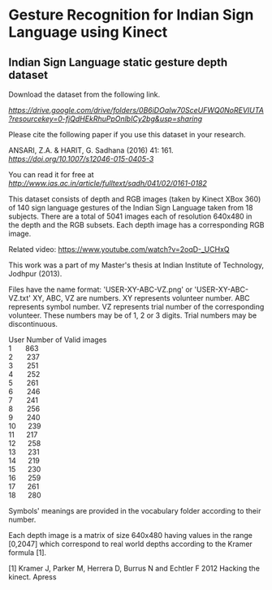 # Gesture Recognition for Indian Sign Language using Kinect
Indian Sign Language static gesture depth dataset
-------------------------------------------------
Download the dataset from the following link.

_https://drive.google.com/drive/folders/0B6iDOaIw70SceUFWQ0NoREVIUTA?resourcekey=0-fjQdHEkRhuPpOnlbICy2bg&usp=sharing_

Please cite the following paper if you use this dataset in your research.

ANSARI, Z.A. & HARIT, G. Sadhana (2016) 41: 161. _https://doi.org/10.1007/s12046-015-0405-3_

You can read it for free at _http://www.ias.ac.in/article/fulltext/sadh/041/02/0161-0182_

This dataset consists of depth and RGB images (taken by Kinect XBox 360) of 140 sign language gestures of the Indian Sign Language taken from 18 subjects. There are a total of 5041 images each of resolution 640x480 in the depth and the RGB subsets. Each depth image has a corresponding RGB image.

Related video: https://www.youtube.com/watch?v=2oqD-_UCHxQ

This work was a part of my Master's thesis at Indian Institute of Technology, Jodhpur (2013).

Files have the name format:
'USER-XY-ABC-VZ.png' or 'USER-XY-ABC-VZ.txt'
XY, ABC, VZ are numbers. 
XY represents volunteer number.
ABC represents symbol number.
VZ represents trial number of the corresponding volunteer.
These numbers may be of 1, 2 or 3 digits.
Trial numbers may be discontinuous.  

  User	Number of Valid images  
  1&nbsp;&nbsp;&nbsp;&nbsp;&nbsp;&nbsp;&nbsp;863  
  2&nbsp;&nbsp;&nbsp;&nbsp;&nbsp;&nbsp;&nbsp;237  
  3&nbsp;&nbsp;&nbsp;&nbsp;&nbsp;&nbsp;&nbsp;251  
  4&nbsp;&nbsp;&nbsp;&nbsp;&nbsp;&nbsp;&nbsp;252  
  5&nbsp;&nbsp;&nbsp;&nbsp;&nbsp;&nbsp;&nbsp;261  
  6&nbsp;&nbsp;&nbsp;&nbsp;&nbsp;&nbsp;&nbsp;246  
  7&nbsp;&nbsp;&nbsp;&nbsp;&nbsp;&nbsp;&nbsp;241  
  8&nbsp;&nbsp;&nbsp;&nbsp;&nbsp;&nbsp;&nbsp;256  
  9&nbsp;&nbsp;&nbsp;&nbsp;&nbsp;&nbsp;&nbsp;240  
  10&nbsp;&nbsp;&nbsp;&nbsp;&nbsp;&nbsp;239  
  11&nbsp;&nbsp;&nbsp;&nbsp;&nbsp;&nbsp;217  
  12&nbsp;&nbsp;&nbsp;&nbsp;&nbsp;&nbsp;258  
  13&nbsp;&nbsp;&nbsp;&nbsp;&nbsp;&nbsp;231  
  14&nbsp;&nbsp;&nbsp;&nbsp;&nbsp;&nbsp;219  
  15&nbsp;&nbsp;&nbsp;&nbsp;&nbsp;&nbsp;230  
  16&nbsp;&nbsp;&nbsp;&nbsp;&nbsp;&nbsp;259  
  17&nbsp;&nbsp;&nbsp;&nbsp;&nbsp;&nbsp;261  
  18&nbsp;&nbsp;&nbsp;&nbsp;&nbsp;&nbsp;280  
  
  Symbols' meanings are provided in the vocabulary folder according to their number.
  
  Each depth image is a matrix of size 640x480 having values in the range [0,2047] which correspond to real world depths according to the Kramer formula [1].  
  
[1] Kramer J, Parker M, Herrera D, Burrus N and Echtler F 2012 Hacking the kinect. Apress  
